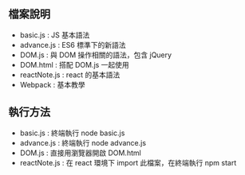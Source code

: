 檔案說明
------
* basic.js : JS 基本語法
* advance.js : ES6 標準下的新語法
* DOM.js : 與 DOM 操作相關的語法，包含 jQuery
* DOM.html : 搭配 DOM.js 一起使用
* reactNote.js : react 的基本語法
* Webpack :  基本教學


執行方法
------
* basic.js : 終端執行 node basic.js
* advance.js : 終端執行 node advance.js
* DOM.js : 直接用瀏覽器開啟 DOM.html
* reactNote.js : 在 react 環境下 import 此檔案，在終端執行 npm start
